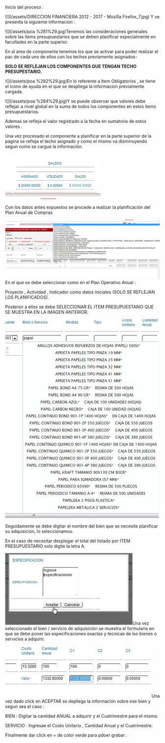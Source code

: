 Inicio del proceso :

![](/assets/DIRECCION FINANCIERA 2012 - 2017 - Mozilla Firefox_7.jpg) Y se presenta la siguiente información :

![](/assets/poa %281%29.jpg)Tenemos las consideraciones generales sobre las items presupuestarios que se deben planificar especialmente en facutlades en la parte superior.

En al area de componente tenemos los que se activar para poder realizar el pac de cada uno de ellos con los techos previamente asignados-

**SOLO SE REFLEJAN LOS COMPONENTES QUE TENGAN TECHO PRESUPESTARIO.**

![](/assets/poa %282%29.jpg)En lo referente a Item Obligatorios , se tiene el icono de ayuda en el que se despliega la informacíon previamente cargada.

![](/assets/poa %284%29.jpg)Y se puede observar que valores debe reflejar a nivel global en la suma de todos los componentes en estos items presupuestarios.

Ademas se refleja el valor registrado a la fecha en sumatoria de estos valores .

Una vez procesado el componente a planificar en la parte superior de la pagina se refleja el techo asignado y como el mismo va disminuyendo segun como se cargue la información.

![](/assets/saldos.jpg)

Con los datos antes expuestos se procede a realizar la planificación del Plan Anual de Compras 

![](/assets/pac11.jpg)En el que se debe seleccionar como en el Plan Operativo Anual :

Proyecto , Actividad , Indicador como datos iniciales \(SOLO SE REFLEJAN LOS PLANIFICADOS\).

Posterior a ellos se debe SELECCIONAR EL ITEM PRESUPUESTARIO QUE SE MUESTRA EN LA IMAGEN ANTERIOR.

![](/assets/pac12.jpg)

Seguidamente se debe digitar el nombre del bien que se necesite planificar su adquisición, lo seleccionamos.

En el caso de necesitar desplegar el total del listado por ITEM PRESUPUESTARIO solo digite la letra A.



![](/assets/pca13.jpg)Una vez seleccionado el bien / servicio de adquisición se muestra el formulario en que se debe poner las especificaciones exactas y tecnicas de lso bienes o servicios a adquirir.

![](/assets/pac14.jpg)Una vez dado click en ACEPTAR se depliega la información sobre ese bien y segun sea el caso :

BIEN : Digitar la cantidad ANUAL a adquirir y el Cuatrimestre para el mismo.

SERVICIO : Ingresae el Costo Unitario , Cantidad Anual y el Cuatrimestre.

Finalmente dar click en + de color verde para pdoer grabar .




